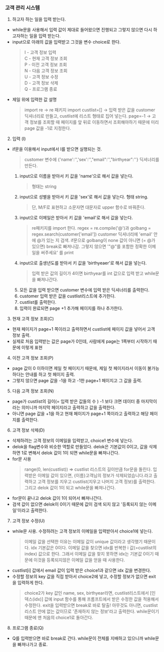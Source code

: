 ### 고객 관리 시스템  
1. 하고자 하는 일을 입력 받는다.  
- while문을 사용해서 입력 값이 제대로 들어왔으면 진행되고 그렇지 않으면 다시 하고자하는 일을 입력 받는다.
- input으로 아래의 값을 입력받고 그것을 변수 choice로 한다.
  > I - 고객 정보 입력  
  > C - 현재 고객 정보 조회  
  > P - 이전 고객 정보 조회  
  > N - 다음 고객 정보 조회  
  > U - 고객 정보 수정  
  > D - 고객 정보 삭제  
  > Q - 프로그램 종료  
- 제일 위에 입력한 값 설명
  > import re   ->  re 패키지 import
  > custlist=[]  -> 입력 받은 값을 customer 딕셔너리로 만들고, custlist에 리스트 형태로 집어 넣는다.
  > page=-1  -> 고객 정보를 조회할 때 페이지를 앞 뒤로 이동하면서 조회해야하기 때문에 미리 page 값을 -1로 지정한다.

2. 입력 (I)
- if문을 이용해서 input에서 I를 받으면 실행되는 것.  
  > customer 변수에 {'name':'','sex':'',"email":'',"birthyear":''} 딕셔너리를 만든다.
  1) input으로 이름을 받아서 키 값을 'name'으로 해서 값을 넣는다.
      > 형태는 string
  2) input으로 성별을 받아서 키 값을 'sex'로 해서 값을 넣는다. 형태 string.
      > 단, M/F로 표현하고 소문자면 대문자로 upper 함수로 바꿔준다.
  3) input으로 이메일은 받아서 키 값을 'email'로 해서 값을 넣는다. 
      > re패키지를 import 한다.
      > regex = re.compile('@')과 
      golbang = regex.search(customer['email']) customer 딕셔너리에 'email' 안에 @가 있는 지 검색.
      > if문으로 golbang이 none 값이 아니면 (= @가 있으면) break로 빠져나감.
      > 그렇지 않으면 '"@"를 포함한 정확한 이메일을 써주세요' 를 print
   4) input으로 출생년도를 받아서 키 값을 'birthyeaer'로 해서 값을 넣는다.
      > 입력 받은 값의 길이가 4이면 birthyear를 int 값으로 입력 받고 while문을 빠져나간다.
   5) 모든 값을 입력 받으면 customer 변수에 입력 받은 딕셔너리를 출력한다.
   6) customer 입력 받은 값을 custlist리스트에 추가한다.
   7) custlist를 출력한다.
   8) 입력이 완료되면 page +1 추가해 페이지를 하나 추가한다.

3. 현재 고객 정보 조회(C)
- 현재 페이지가 page+1 쪽이라고 출력하면서 custlist에 페이지 값을 넣어서 고객 정보 출력.
- 실제로 처음 입력받는 값은 page가 0인데, 사람에게 page는 1쪽부터 시작하기 때문에 이렇게 표현

4. 이전 고객 정보 조회(P)
- page 값이 0 이하이면 제일 첫 페이지기 때문에, 제일 첫 페이지라서 이동이 불가능하다는 안내를 하고 첫 페이지 출력.
- 그렇지 않으면 page 값을 -1을 하고 -1한 page+1 페이지고 그 값을 출력.

5. 다음 고객 정보 조회(N)
- page가 custlist의 길이(= 입력 받은 값들의 수 ) -1 보다 크면 데이터 중 마지막이라는 의미니까 마지막 페이지라고 출력하고 값을 출력한다.
- 아니면 page 값을 +1을 하고 현재 페이지가 page+1 쪽이라고 출력하고 해당 페이지를 출력한다.

6. 고객 정보 삭제(D)
- 삭제하려는 고객 정보의 이메일을 입력받고, choice1 변수에 넣는다.
- delok을 flag변수와 비슷한 역할로 만들었다. delok은 기본값이 0이고, 값을 삭제하면 1로 변해서 delok 값이 1이 되면 while문을 빠져나간다.
- for문 사용
  > range(0, len(custlist)) => custlist 리스트의 길이만큼 for문을 돌린다.
  > 입력받은 이메일 값이 있으면, {이름}고객님의 정보가 삭제되었습니다.라고 출력하고
  > 고객 정보를 지우고 custlist(지우고 나머지 고객 정보)를 출력한다.
  > 그리고 delok 값이 1이 되고 while문을 빠져나간다.
- for문이 끝나고 delok 값이 1이 되어서 빠져나간다.
- 검색 값이 없으면 delok이 0이기 때문에 값이 검색 되지 않고 '등록되지 않는 이메일'이라고 출력한다.

7. 고객 정보 수정(U)
- while문 사용. 수정하려는 고객 정보의 이메일을 입력받아서 choice1에 넣는다.
  > 이메일 값을 선택한 이유는 이메일 값이 unique 값이라고 생각했기 때문이다.
  > idx 기본값은 0이다. 이메일 값을 찾으면 idx를 반복한 i 값(=custlist의 index) 값으로 한다.
    그래서 이메일 값을 찾지 못하면 idx는 기본값 0이기 때문에 이것을 등록되지않은 이메일 값을 얻을 때 사용한다.
- custlist[i] 값에서 email 값이 입력 받은 choice1과 같으면 idx 값을 변경한다.
- 수정할 정보의 key 값을 직접 받아서 choice2에 넣고, 수정할 정보가 없으면 exit을 입력하게 한다.
  > choice2가 key 값인 name, sex, birthyear라면, custlist리스트에서 [인덱스(idx)] 값에
  input 함수를 통해 프롬프트에서 받은 수정한 값을 적용해서 수정한다.
  > exit을 입력받으면 break로 바로 탈출!
  > 아무것도 아니면, custlist 리스트 안에 없는 값이므로 '존재하지 않는 정보'라고 출력한다.
  > while문이기 때문에 맨 처음의 choice1로 돌아간다.

8. 프로그램 종료(Q)
 - Q를 입력받으면 바로 break로 간다. while문이 전체를 지배하고 있으니까 while문을 빠져나가고 종료.

